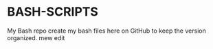 # BASH-SCRIPTS
My Bash repo
create my bash files here on GitHub to keep the version organized.
mew edit
